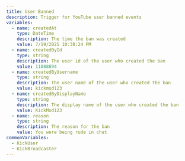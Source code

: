 ```yaml
---
title: User Banned
description: Trigger for YouTube user banned events
variables:
  - name: createdAt
    type: DateTime
    description: The time the ban was created
    value: 7/19/2025 10:38:24 PM
  - name: createdById
    type: string
    description: The user id of the user who created the ban
    value: 11088894
  - name: createdByUsername
    type: string
    description: The user name of the user who created the ban
    value: kickmod123
  - name: createdByDisplayName
    type: string
    description: The display name of the user who created the ban   
    value: KickMod123
  - name: reason
    type: string
    description: The reason for the ban
    value: You were being rude in chat
commonVariables:
  - KickUser
  - KickBroadcaster
---
```

